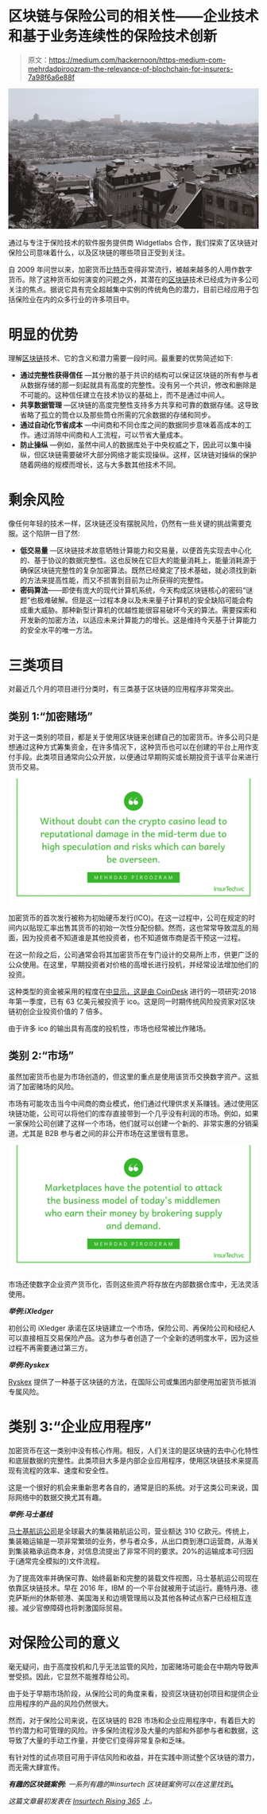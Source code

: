 # 区块链与保险公司的相关性——企业技术和基于业务连续性的保险技术创新

> 原文：<https://medium.com/hackernoon/https-medium-com-mehrdadpiroozram-the-relevance-of-blochchain-for-insurers-7a98f6a6e88f>

![](img/277278ed0d6a493fac2364cc53e83baf.png)

通过与专注于保险技术的软件服务提供商 Widgetlabs 合作，我们探索了区块链对保险公司意味着什么，以及区块链的哪些项目正受到关注。

自 2009 年问世以来，加密货币[比特币](https://hackernoon.com/tagged/bitcoin)变得非常流行，被越来越多的人用作数字货币。除了这种货币如何演变的问题之外，其潜在的[区块链](https://hackernoon.com/tagged/blockchain)技术已经成为许多公司关注的焦点。据说它具有完全超越集中实例的传统角色的潜力，目前已经应用于包括保险业在内的众多行业的许多项目中。

# 明显的优势

理解[区块链](https://hackernoon.com/tagged/blockchain)技术、它的含义和潜力需要一段时间。最重要的优势简述如下:

*   **通过完整性获得信任** —其分散的基于共识的结构可以保证区块链的所有参与者从数据存储的那一刻起就具有高度的完整性。没有另一个共识，修改和删除是不可能的。这种信任建立在技术协议的基础上，而不是通过中间人。
*   **共享数据管理** —区块链的高度完整性支持多方共享和可靠的数据存储。这导致省略了孤立的筒仓以及那些筒仓所需的冗余数据的存储和同步。
*   **通过自动化节省成本** —中间商和不同仓库之间的数据同步意味着高成本的工作。通过消除中间商和人工流程，可以节省大量成本。
*   **防止操纵** —例如，虽然中间人的数据库处于中央权威之下，因此可以集中操纵，但区块链需要破坏大部分网络才能实现操纵。这样，区块链对操纵的保护随着网络的规模而增长，这与大多数其他技术不同。

# 剩余风险

像任何年轻的技术一样，区块链还没有摆脱风险，仍然有一些关键的挑战需要克服。这个陷阱一目了然:

*   **低交易量** —区块链技术故意牺牲计算能力和交易量，以便首先实现去中心化的、基于协议的数据完整性。这也反映在它巨大的能量消耗上，能量消耗源于确保区块链完整性的复杂加密算法。既然已经奠定了技术基础，就必须找到新的方法来提高性能，而又不损害到目前为止所获得的完整性。
*   **密码算法**——即使有庞大的现代计算机系统，今天构成区块链核心的密码“谜题”也极难破解。但是这一过程本身以及未来量子计算机的安全缺陷可能会构成重大威胁。那种新型计算机的优越性能很容易破坏今天的算法。需要探索和开发新的加密方法，以适应未来计算能力的增长。这是维持今天基于计算能力的安全水平的唯一方法。

# 三类项目

对最近几个月的项目进行分类时，有三类基于区块链的应用程序非常突出。

## 类别 1:“加密赌场”

对于这一类别的项目，都是关于使用区块链来创建自己的加密货币。许多公司只是想通过这种方式筹集资金，在许多情况下，这种货币也可以在创建的平台上用作支付手段。此类项目通常向公众开放，以便通过早期购买或长期投资于该平台来进行货币交易。

![](img/faf2f9f68864fb9ce8a9a56c3e3d53ee.png)

加密货币的首次发行被称为初始硬币发行(ICO)。在这一过程中，公司在规定的时间内以贴现汇率出售其货币的初始一次性分配份额。然而，这也常常导致混乱的局面，因为投资者不知道谁是其他投资者，也不知道做市商是否干预这一过程。

在这一阶段之后，公司通常会将其加密货币在专门设计的交易所上市，供更广泛的公众使用。在这里，早期投资者对价格的高增长进行投机，并经常设法增加他们的投资。

这种类型的资金被采用的程度在[中显示，这是由 CoinDesk](https://www.coindesk.com/research/state-blockchain-q1-2018/?slide=17) 进行的一项研究:2018 年第一季度，已有 63 亿美元被投资于 ico。这是同一时期传统风险投资家对区块链初创企业投资价值的 7 倍多。

由于许多 ico 的输出具有高度的投机性，市场也经常被比作赌场。

## 类别 2:“市场”

虽然加密货币也是为市场创造的，但这里的重点是使用该货币交换数字资产。这抵消了加密赌场的风险。

市场有可能攻击当今中间商的商业模式，他们通过代理供求关系赚钱。通过使用区块链功能，公司可以将他们的库存直接带到一个几乎没有利润的市场。例如，如果一家保险公司创建了这样一个市场，他们就可以创建一个新的、非常实惠的分销渠道。尤其是 B2B 参与者之间的非公开市场在这里很有意思。

![](img/77d8f21b6c3ceacb7c16f411b34bb32c.png)

市场还使数字企业资产货币化，否则这些资产将存放在内部数据仓库中，无法灵活使用。

***举例:iXledger***

初创公司 iXledger 承诺在区块链建立一个市场，保险公司、再保险公司和经纪人可以直接相互交易保险产品。这为参与者创造了一个全新的透明度水平，因为这些过程不再需要通过第三方。

***举例:Ryskex***

[Ryskex](https://www.ryskex.com/) 提供了一种基于区块链的方法，在国际公司或集团内部使用加密货币抵消专属风险。

# 类别 3:“企业应用程序”

加密货币在这一类别中没有核心作用。相反，人们关注的是区块链的去中心化特性和底层数据的完整性。此类项目大多是内部企业应用程序，使用区块链技术来提高现有流程的效率、速度和安全性。

这是一个很好的机会来重新思考各自的，通常是旧的系统。对于这类公司来说，国际网络中的数据交换尤其有趣。

***举例:马士基线***

[马士基航运公司](https://www.maerskline.com/)是全球最大的集装箱航运公司，营业额达 310 亿欧元。传统上，集装箱运输是一项非常繁琐的业务，参与者众多，从出口商到港口运营商，从海关到集装箱承运商本身，对信息流提出了非常不同的要求。20%的运输成本可归因于(通常完全模拟的)文件流程。

为了提高效率并确保可靠、始终最新和完整的装载文件视图，马士基航运公司现在依靠区块链技术。早在 2016 年，IBM 的一个平台就被用于试运行。鹿特丹港、德克萨斯州的休斯顿港、美国海关和边境管理局以及其他各种试点客户已经相互连接。减少官僚障碍也将刺激国际贸易。

# 对保险公司的意义

毫无疑问，由于高度投机和几乎无法监管的风险，加密赌场可能会在中期内导致声誉受损。因此，它显然不能推荐给公司。

由于处于早期市场阶段，从保险公司的角度来看，投资区块链初创项目和提供企业应用程序的产品的风险仍然很大。

然而，对于保险公司来说，在区块链的 B2B 市场和企业应用程序中，有着巨大的节约潜力和可管理的风险。许多保险流程涉及大量的内部和外部参与者和数据，这导致了大量的手动工作量，并使它们变得非常复杂和乏味。

有针对性的试点项目可用于评估风险和收益，并在实践中测试整个区块链的潜力，而无需大肆宣传。

***有趣的区块链案例:*** *一系列有趣的#insurtech 区块链案例可以在这里找到*[](https://medium.com/widgetlabs/blockchain/home)**。**

*这篇文章最初发表在 [Insurtech Rising 365](https://knect365.com/insurtech/article/087caa0c-6a70-4786-a9f0-fa9149431c61/blockchain-from-crypto-casino-to-cross-company-data-management) 上。*